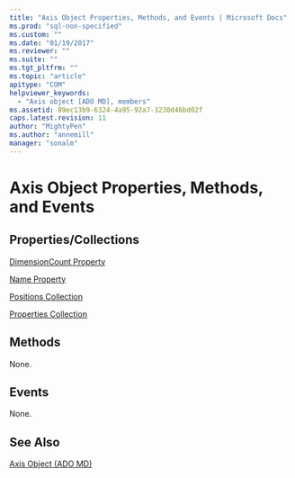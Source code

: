```yaml
---
title: "Axis Object Properties, Methods, and Events | Microsoft Docs"
ms.prod: "sql-non-specified"
ms.custom: ""
ms.date: "01/19/2017"
ms.reviewer: ""
ms.suite: ""
ms.tgt_pltfrm: ""
ms.topic: "article"
apitype: "COM"
helpviewer_keywords: 
  - "Axis object [ADO MD], members"
ms.assetid: 89ec13b9-6324-4a95-92a7-3230d46bd02f
caps.latest.revision: 11
author: "MightyPen"
ms.author: "annemill"
manager: "sonalm"
---
```

# Axis Object Properties, Methods, and Events
## Properties/Collections  
 [DimensionCount Property](../../../ado/reference/ado-md-api/dimensioncount-property-ado-md.md)  
  
 [Name Property](../../../ado/reference/ado-md-api/name-property-ado-md.md)  
  
 [Positions Collection](../../../ado/reference/ado-md-api/positions-collection-ado-md.md)  
  
 [Properties Collection](../../../ado/reference/ado-api/properties-collection-ado.md)  
  
## Methods  
 None.  
  
## Events  
 None.  
  
## See Also  
 [Axis Object (ADO MD)](../../../ado/reference/ado-md-api/axis-object-ado-md.md)